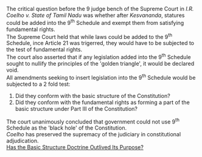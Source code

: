 The critical question before the 9 judge bench of the Supreme Court in <i>I.R. Coelho v. State of Tamil Nadu</i> was whether after <i>Kesvananda</i>, statures could be added into the 9<sup>th</sup> Schedule and exempt them from satisfying fundamental rights.<br>
The Supreme Court held that while laws could be added to the 9<sup>th</sup> Schedule, ince Article 21 was trigerred, they would have to be subjected to the test of fundamental rights.<br>
The court also asserted that if any legislation added into the 9<sup>th</sup> Schedule sought to nullify the principles of the 'golden triangle', it would be declared void.<br>
All amendments seeking to insert legislation into the 9<sup>th</sup> Schedule would be subjected to a 2 fold test:

<ol>
<li>Did they conform with the basic structure of the Constitution?</li>
<li>Did they conform with the fundamental rights as forming a part of the basic structure under Part III of the Constitution? </li>
</ol>

The court unanimously concluded that government could not use 9<sup>th</sup> Schedule as the 'black hole' of the Constitution.<br>
<i>Coelho</i> has preserved the supremacy of the judiciary in constitutional adjudication.<br>
[Has the Basic Structure Doctrine Outlived Its Purpose?](./Outliving%20The%20Purpose.md)
